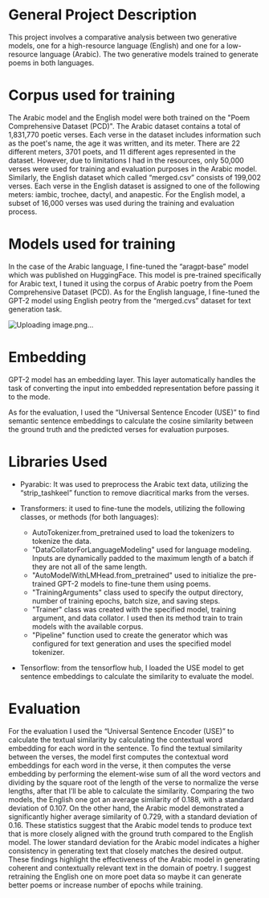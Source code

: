 # General Project Description
This project involves a comparative analysis between two generative models, one for a high-resource language (English) and one for a low-resource language (Arabic). The two generative models trained to generate poems in both languages.

# Corpus used for training 
The Arabic model and the English model were both trained on the "Poem Comprehensive Dataset (PCD)". The Arabic dataset contains a total of 1,831,770 poetic verses. Each verse in the dataset includes information such as the poet's name, the age it was written, and its meter. There are 22 different meters, 3701 poets, and 11 different ages represented in the dataset. However, due to limitations I had in the resources, only 50,000 verses were used for training and evaluation purposes in the Arabic model. 
Similarly, the English dataset which called “merged.csv” consists of 199,002 verses. Each verse in the English dataset is assigned to one of the following meters: iambic, trochee, dactyl, and anapestic. For the English model, a subset of 16,000 verses was used during the training and evaluation process. 

# Models used for training
In the case of the Arabic language, I fine-tuned the “aragpt-base” model which was published on HuggingFace. This model is pre-trained specifically for Arabic text, I tuned it using the corpus of Arabic poetry from the Poem Comprehensive Dataset (PCD). As for the English language, I fine-tuned the GPT-2 model using English peotry from the “merged.cvs” dataset for text generation task.

![Uploading image.png…](https://img1.daumcdn.net/thumb/R800x0/?scode=mtistory2&fname=https%3A%2F%2Fblog.kakaocdn.net%2Fdn%2FuGFx6%2FbtqBikXQWUd%2FukdCybp6XnwDqzDBJmVzik%2Fimg.png)



# Embedding
GPT-2 model has an embedding layer. This layer automatically handles the task of converting the input into embedded representation before passing it to the mode.

As for the evaluation, I used the “Universal Sentence Encoder (USE)” to find semantic sentence embeddings to calculate the cosine similarity between the ground truth and the predicted verses for evaluation purposes. 


# Libraries Used
* Pyarabic: It was used to preprocess the Arabic text data, utilizing the “strip_tashkeel” function to remove diacritical marks from the verses.

* Transformers: it used to fine-tune the models, utilizing the following classes, or methods (for both languages):
    - AutoTokenizer.from_pretrained used to load the tokenizers to tokenize the data.
    - "DataCollatorForLanguageModeling" used for language modeling. Inputs are dynamically padded to the maximum length of a batch if they are not all of the same length.
    - "AutoModelWithLMHead.from_pretrained" used to initialize the pre-trained GPT-2 models to fine-tune them using poems.
    - "TrainingArguments" class used to specify the output directory, number of training epochs, batch size, and saving steps.
    - "Trainer" class was created with the specified model, training argument, and data collator. I used then its method train to train models with the available corpus.
    - "Pipeline" function used to create the generator which was configured for text generation and uses the specified model tokenizer.

* Tensorflow: from the tensorflow hub, I loaded the USE model to get sentence embeddings to      calculate the similarity to evaluate the model.


# Evaluation
For the evaluation I used the “Universal Sentence Encoder (USE)”  to calculate the textual similarity by calculating the contextual word embedding for each word in the sentence. To find the textual similarity between the verses, the model first computes the contextual word embeddings for each word in the verse, it then computes the verse embedding by performing the element-wise sum of all the word vectors and dividing by the square root of the length of the verse to normalize the verse lengths, after that I’ll be able to calculate the similarity.
Comparing the two models, the English one got an average similarity of 0.188, with a standard deviation of 0.107. On the other hand, the Arabic model demonstrated a significantly higher average similarity of 0.729, with a standard deviation of 0.16. These statistics suggest that the Arabic model tends to produce text that is more closely aligned with the ground truth compared to the English model. The lower standard deviation for the Arabic model indicates a higher consistency in generating text that closely matches the desired output. These findings highlight the effectiveness of the Arabic model in generating coherent and contextually relevant text in the domain of poetry. I suggest retraining the English one on more poet data so maybe it can generate better poems or increase number of epochs while training.


